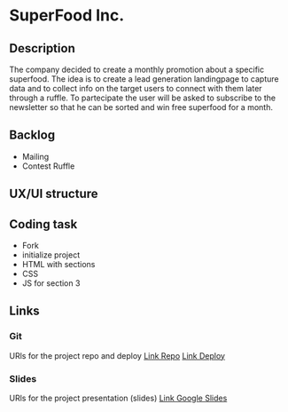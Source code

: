 # SuperFood Inc.

## Description
The company decided to create a monthly promotion about a specific superfood. The idea is to create a lead generation landingpage to capture data and to collect info on the target users to connect with them later through a ruffle. To partecipate the user will be asked to subscribe to the newsletter so that he can be sorted and win free superfood for a month.


## Backlog
- Mailing
- Contest Ruffle

## UX/UI structure


## Coding task 
- Fork
- initialize project
- HTML with sections
- CSS
- JS for section 3




## Links


### Git
URls for the project repo and deploy
[Link Repo](https://github.com/francescaropolo/superfood-of-the-month)
[Link Deploy](https://francescaropolo.github.io/superfood-of-the-month/)


### Slides
URls for the project presentation (slides)
[Link Google Slides](https://docs.google.com/presentation/d/1WmZ7wCoCWHLKP-VnyDQ4UdG6qoPMroVIAYK7H0jcwNY/edit?usp=sharing)

